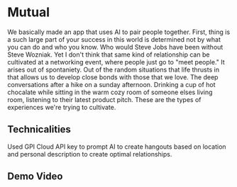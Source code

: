 # Mutual
We basically made an app that uses AI to pair people together. First, thing is a such large part of your success in this world is determined not by what you can do and who you know. Who would Steve Jobs have been without Steve Wozniak. Yet I don't think that same kind of relationship can be cultivated at a networking event, where people just go to "meet people." It arises out of spontaniety. Out of the random situations that life thrusts in that allows us to develop close bonds with those that we love. The deep conversations after a hike on a sunday afternoon. Drinking a cup of hot chocalate while sitting in the warm cozy room of someone elses living room, listening to their latest product pitch. These are the types of experiences we're trying to cultivate. 

## Technicalities

Used GPI Cloud API key to prompt AI to create hangouts based on location and personal description to create optimal relationships. 


## Demo Video
